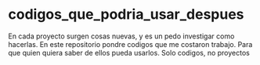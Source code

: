 # codigos_que_podria_usar_despues
En cada proyecto surgen cosas nuevas, y es un pedo investigar como hacerlas. En este repositorio pondre codigos que me costaron trabajo. Para que quien quiera saber de ellos pueda usarlos. Solo codigos, no proyectos

